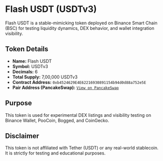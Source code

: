 # Flash USDT (USDTv3)

Flash USDT is a stable-mimicking token deployed on Binance Smart Chain (BSC) for testing liquidity dynamics, DEX behavior, and wallet integration visibility.

## Token Details

- **Name:** Flash USDT
- **Symbol:** USDTv3
- **Decimals:** 6
- **Total Supply:** 7,00,000 USDTv3
- **Contract Address:** `0xb4524629E4E62216930891154b94d0d88a752e5E`
- **Pair Address (PancakeSwap):** [`View on PancakeSwap`](https://pancakeswap.finance/info/pairs/0xd547907dad9313328425d134d39c37086433d94c)

## Purpose

This token is used for experimental DEX listings and visibility testing on Binance Wallet, PooCoin, Bogged, and CoinGecko.

## Disclaimer

This token is not affiliated with Tether (USDT) or any real-world stablecoin. It is strictly for testing and educational purposes.
